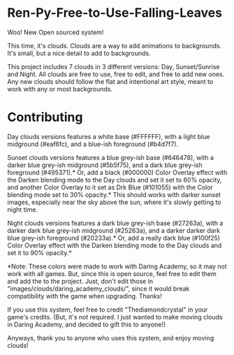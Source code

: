 # Ren-Py-Free-to-Use-Falling-Leaves

Woo! New Open sourced system!

This time, it's clouds. Clouds are a way to add animations to backgrounds. It's small, but a nice detail to add to backgrounds.

This project includes 7 clouds in 3 different versions: Day, Sunset/Sunrise and Night. All clouds are free to use, free to edit, and free to add new ones.
Any new clouds should follow the flat and intentional art style, meant to work with any or most backgrounds. 


# Contributing
Day clouds versions features a white base (#FFFFFF), with a light blue midground (#eaf6fc), and a blue-ish foreground (#b4d7f7).

Sunset clouds versions features a blue grey-ish base (#646478), with a darker blue grey-ish midground (#5b5f75), and a dark blue grey-ish foreground (#495371).*
Or, add a black (#000000) Color Overlay effect with the Darken blending mode to the Day clouds and set it set to 60% opacity, and another Color Overlay to it set as Drk Blue (#101055) with the Color blending mode set to 30% opacity.*
This should works with darker sunset images, especially near the sky above the sun, where it's slowly getting to night time.

Night clouds versions features a dark blue grey-ish base (#27263a), with a darker dark blue grey-ish midground (#25263a), and a darker darker dark blue grey-ish foreground (#20233a).*
Or, add a really dark blue (#100f25) Color Overlay effect with the Darken blending mode to the Day clouds and set it to 90% opacity.*

*Note: These colors were made to work with Daring Academy, so it may not work with all games. But, since this is open source, feel free to edit them and add the to the project.
	   Just, don't edit those in "images/clouds/daring_academy_clouds/", since it would break compatibility with the game when upgrading. Thanks!



If you use this system, feel free to credit "Thediamondcrystal" in your game's credits. (But, it's not required. I just wanted to make moving clouds in Daring Academy, and decided to gift this to anyone!)



Anyways, thank you to anyone who uses this system, and enjoy moving clouds!
